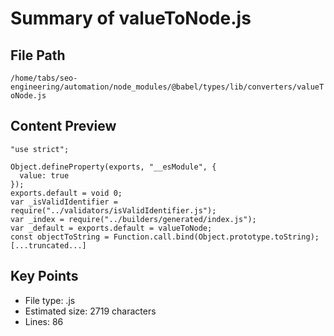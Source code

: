# Summary of valueToNode.js
  
## File Path
`/home/tabs/seo-engineering/automation/node_modules/@babel/types/lib/converters/valueToNode.js`

## Content Preview
```
"use strict";

Object.defineProperty(exports, "__esModule", {
  value: true
});
exports.default = void 0;
var _isValidIdentifier = require("../validators/isValidIdentifier.js");
var _index = require("../builders/generated/index.js");
var _default = exports.default = valueToNode;
const objectToString = Function.call.bind(Object.prototype.toString);
[...truncated...]
```

## Key Points
- File type: .js
- Estimated size: 2719 characters
- Lines: 86

